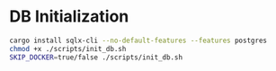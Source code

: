 # DB Initialization

```bash
cargo install sqlx-cli --no-default-features --features postgres
chmod +x ./scripts/init_db.sh
SKIP_DOCKER=true/false ./scripts/init_db.sh
```
